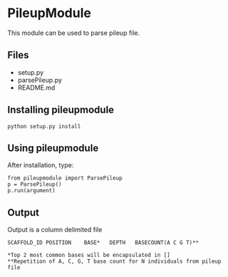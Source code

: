 PileupModule
============
This module can be used to parse pileup file. 

Files
-----
* setup.py
* parsePileup.py
* README.md

Installing pileupmodule
---------------------

    python setup.py install


Using pileupmodule
------------------
After installation, type:

    from pileupmodule import ParsePileup
    p = ParsePileup()
    p.run(argument)

Output
------
Output is a column delimited file

    SCAFFOLD_ID	POSITION	BASE*	DEPTH	BASECOUNT(A C G T)**

    *Top 2 most common bases will be encapsulated in []
    **Repetition of A, C, G, T base count for N individuals from pileup file
